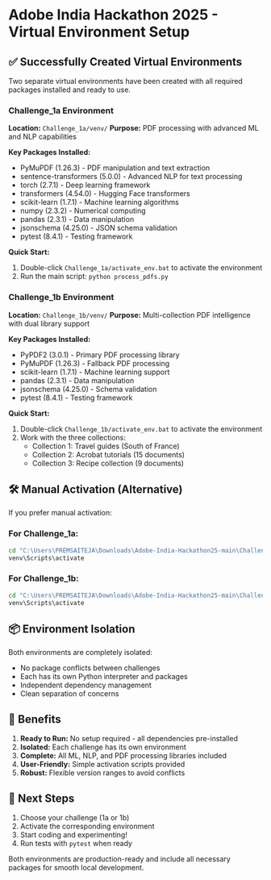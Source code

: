 # Adobe India Hackathon 2025 - Virtual Environment Setup

## ✅ Successfully Created Virtual Environments

Two separate virtual environments have been created with all required packages installed and ready to use.

### Challenge_1a Environment

**Location:** `Challenge_1a/venv/`
**Purpose:** PDF processing with advanced ML and NLP capabilities

**Key Packages Installed:**

- PyMuPDF (1.26.3) - PDF manipulation and text extraction
- sentence-transformers (5.0.0) - Advanced NLP for text processing
- torch (2.7.1) - Deep learning framework
- transformers (4.54.0) - Hugging Face transformers
- scikit-learn (1.7.1) - Machine learning algorithms
- numpy (2.3.2) - Numerical computing
- pandas (2.3.1) - Data manipulation
- jsonschema (4.25.0) - JSON schema validation
- pytest (8.4.1) - Testing framework

**Quick Start:**

1. Double-click `Challenge_1a/activate_env.bat` to activate the environment
2. Run the main script: `python process_pdfs.py`

### Challenge_1b Environment

**Location:** `Challenge_1b/venv/`
**Purpose:** Multi-collection PDF intelligence with dual library support

**Key Packages Installed:**

- PyPDF2 (3.0.1) - Primary PDF processing library
- PyMuPDF (1.26.3) - Fallback PDF processing
- scikit-learn (1.7.1) - Machine learning support
- pandas (2.3.1) - Data manipulation
- jsonschema (4.25.0) - Schema validation
- pytest (8.4.1) - Testing framework

**Quick Start:**

1. Double-click `Challenge_1b/activate_env.bat` to activate the environment
2. Work with the three collections:
   - Collection 1: Travel guides (South of France)
   - Collection 2: Acrobat tutorials (15 documents)
   - Collection 3: Recipe collection (9 documents)

## 🛠️ Manual Activation (Alternative)

If you prefer manual activation:

### For Challenge_1a:

```bash
cd "C:\Users\PREMSAITEJA\Downloads\Adobe-India-Hackathon25-main\Challenge_1a"
venv\Scripts\activate
```

### For Challenge_1b:

```bash
cd "C:\Users\PREMSAITEJA\Downloads\Adobe-India-Hackathon25-main\Challenge_1b"
venv\Scripts\activate
```

## 📦 Environment Isolation

Both environments are completely isolated:

- No package conflicts between challenges
- Each has its own Python interpreter and packages
- Independent dependency management
- Clean separation of concerns

## 🎯 Benefits

1. **Ready to Run:** No setup required - all dependencies pre-installed
2. **Isolated:** Each challenge has its own environment
3. **Complete:** All ML, NLP, and PDF processing libraries included
4. **User-Friendly:** Simple activation scripts provided
5. **Robust:** Flexible version ranges to avoid conflicts

## 🚀 Next Steps

1. Choose your challenge (1a or 1b)
2. Activate the corresponding environment
3. Start coding and experimenting!
4. Run tests with `pytest` when ready

Both environments are production-ready and include all necessary packages for smooth local development.
